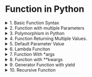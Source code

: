 # Function in Python

<details>
<summary>1. Basic Function Syntax
</summary>
Problem : Write a function to calculate and return the square of a number.
</details>

<details>
<summary>2. Function with multiple Parameters
</summary>
Problem:
</details>

<details>
<summary>3. Polymorphism in Python
</summary>
Problem :
</details>

<details>
<summary>4. Function Returning Multiple Values.
</summary>
</details>

<details>
<summary>5. Default Parameter Value
</summary>
Problem :
</details>

<details>
<summary>6. Lambda Funciton
</summary>
Problem : 
</details>

<details>
<summary>7. Function With *args
</summary>
Problem : 
</details>

<details>
<summary>8. Function with **kwargs
</summary>
Problem :
</details>

<details>
<summary>9. Generator Function with yield
</summary> 
</details>

<details>
<summary>10. Recursive Function
</summary>
Problem :
</details>
